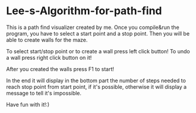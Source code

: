 # Lee-s-Algorithm-for-path-find

This is a path find visualizer created by me.
Once you compile&run the program, you have to select a start point and a stop point.
Then you will be able to create walls for the maze.

To select start/stop point or to create a wall press left click button!
To undo a wall press right click button on it!

After you created the walls press F1 to start!

In the end it will display in the bottom part the number of steps needed to reach stop point from start point, if it's possible, otherwise it will display a message to tell it's impossible.

Have fun with it!:)
